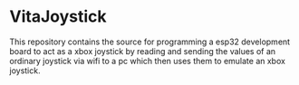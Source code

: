 # VitaJoystick

This repository contains the source for programming a esp32 development board to act as a xbox joystick by reading and sending the values of an ordinary joystick via wifi to a pc which then uses them to emulate an xbox joystick.
